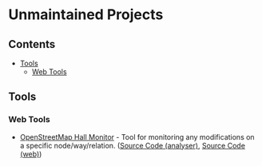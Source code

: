 # Unmaintained Projects

## Contents

* [Tools](#tools)
  * [Web Tools](#web-tools)

## Tools

### Web Tools

* [OpenStreetMap Hall Monitor](https://hallmonitor.info/) - Tool for monitoring any modifications on a specific node/way/relation. ([Source Code (analyser)](https://github.com/ethan-nelson/osm_hall_monitor), [Source Code (web)](https://github.com/ethan-nelson/osmhm_site))
